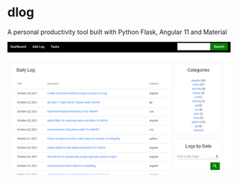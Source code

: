 # dlog
A personal productivity tool built with Python Flask, Angular 11 and Material

<img src="https://raw.githubusercontent.com/mason-wolf/dlog/master/dlog/src/img/screenshot1.png">

